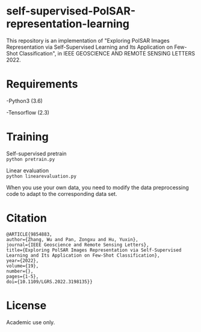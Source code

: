 # self-supervised-PolSAR-representation-learning
This repository is an implementation of "Exploring PolSAR Images Representation via Self-Supervised Learning and Its Application on Few-Shot Classification", in IEEE GEOSCIENCE AND REMOTE SENSING LETTERS 2022.

# Requirements
-Python3 (3.6)

-Tensorflow (2.3)

# Training
Self-supervised pretrain  
    `python pretrain.py`

Linear evaluation  
    `python linearevaluation.py`
    
When you use your own data, you need to modify the data preprocessing code to adapt to the corresponding data set.
# Citation
    @ARTICLE{9854883,  
    author={Zhang, Wu and Pan, Zongxu and Hu, Yuxin},  
    journal={IEEE Geoscience and Remote Sensing Letters},   
    title={Exploring PolSAR Images Representation via Self-Supervised Learning and Its Application on Few-Shot Classification},   
    year={2022},  
    volume={19},  
    number={},  
    pages={1-5},  
    doi={10.1109/LGRS.2022.3198135}}

# License
Academic use only.
